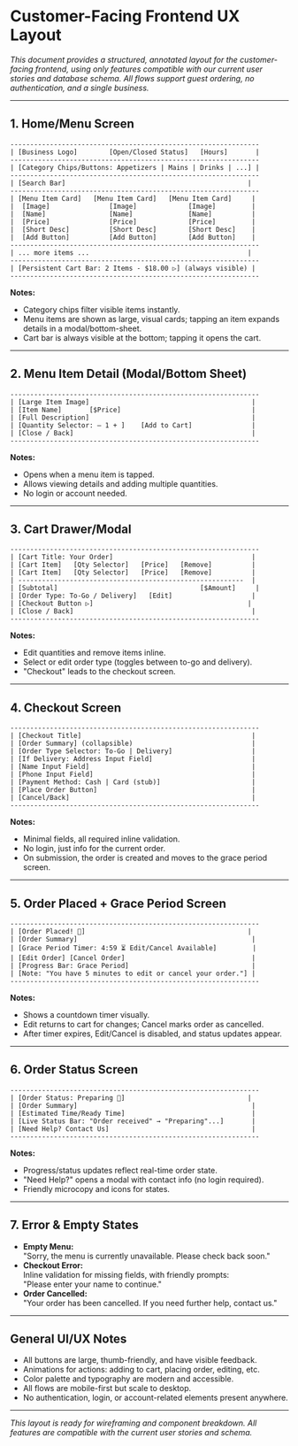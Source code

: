 # Customer-Facing Frontend UX Layout

_This document provides a structured, annotated layout for the customer-facing frontend, using only features compatible with our current user stories and database schema. All flows support guest ordering, no authentication, and a single business._

---

## 1. Home/Menu Screen

```
---------------------------------------------------------------
| [Business Logo]        [Open/Closed Status]   [Hours]       |
---------------------------------------------------------------
| [Category Chips/Buttons: Appetizers | Mains | Drinks | ...] |
---------------------------------------------------------------
| [Search Bar]                                              |
---------------------------------------------------------------
| [Menu Item Card]   [Menu Item Card]   [Menu Item Card]     |
|  [Image]               [Image]             [Image]         |
|  [Name]                [Name]              [Name]          |
|  [Price]               [Price]             [Price]         |
|  [Short Desc]          [Short Desc]        [Short Desc]    |
|  [Add Button]          [Add Button]        [Add Button]    |
---------------------------------------------------------------
| ... more items ...                                        |
---------------------------------------------------------------
| [Persistent Cart Bar: 2 Items - $18.00 ▷] (always visible) |
---------------------------------------------------------------
```
**Notes:**
- Category chips filter visible items instantly.
- Menu items are shown as large, visual cards; tapping an item expands details in a modal/bottom-sheet.
- Cart bar is always visible at the bottom; tapping it opens the cart.

---

## 2. Menu Item Detail (Modal/Bottom Sheet)

```
---------------------------------------------------------------
| [Large Item Image]                                         |
| [Item Name]       [$Price]                                 |
| [Full Description]                                         |
| [Quantity Selector: – 1 + ]    [Add to Cart]               |
| [Close / Back]                                             |
---------------------------------------------------------------
```
**Notes:**
- Opens when a menu item is tapped.
- Allows viewing details and adding multiple quantities.
- No login or account needed.

---

## 3. Cart Drawer/Modal

```
---------------------------------------------------------------
| [Cart Title: Your Order]                                   |
| [Cart Item]   [Qty Selector]   [Price]   [Remove]          |
| [Cart Item]   [Qty Selector]   [Price]   [Remove]          |
| ---------------------------------------------------------  |
| [Subtotal]                                    [$Amount]     |
| [Order Type: To-Go / Delivery]   [Edit]                    |
| [Checkout Button ▷]                                       |
| [Close / Back]                                             |
---------------------------------------------------------------
```
**Notes:**
- Edit quantities and remove items inline.
- Select or edit order type (toggles between to-go and delivery).
- "Checkout" leads to the checkout screen.

---

## 4. Checkout Screen

```
---------------------------------------------------------------
| [Checkout Title]                                           |
| [Order Summary] (collapsible)                              |
| [Order Type Selector: To-Go | Delivery]                    |
| [If Delivery: Address Input Field]                         |
| [Name Input Field]                                         |
| [Phone Input Field]                                        |
| [Payment Method: Cash | Card (stub)]                       |
| [Place Order Button]                                       |
| [Cancel/Back]                                              |
---------------------------------------------------------------
```
**Notes:**
- Minimal fields, all required inline validation.
- No login, just info for the current order.
- On submission, the order is created and moves to the grace period screen.

---

## 5. Order Placed + Grace Period Screen

```
---------------------------------------------------------------
| [Order Placed! 🎉]                                         |
| [Order Summary]                                            |
| [Grace Period Timer: 4:59 ⏳ Edit/Cancel Available]         |
| [Edit Order] [Cancel Order]                                |
| [Progress Bar: Grace Period]                               |
| [Note: "You have 5 minutes to edit or cancel your order."] |
---------------------------------------------------------------
```
**Notes:**
- Shows a countdown timer visually.
- Edit returns to cart for changes; Cancel marks order as cancelled.
- After timer expires, Edit/Cancel is disabled, and status updates appear.

---

## 6. Order Status Screen

```
---------------------------------------------------------------
| [Order Status: Preparing 🥘]                               |
| [Order Summary]                                            |
| [Estimated Time/Ready Time]                                |
| [Live Status Bar: "Order received" → "Preparing"...]       |
| [Need Help? Contact Us]                                    |
---------------------------------------------------------------
```
**Notes:**
- Progress/status updates reflect real-time order state.
- "Need Help?" opens a modal with contact info (no login required).
- Friendly microcopy and icons for states.

---

## 7. Error & Empty States

- **Empty Menu:**  
  "Sorry, the menu is currently unavailable. Please check back soon."
- **Checkout Error:**  
  Inline validation for missing fields, with friendly prompts:  
  "Please enter your name to continue."
- **Order Cancelled:**  
  "Your order has been cancelled. If you need further help, contact us."

---

## General UI/UX Notes

- All buttons are large, thumb-friendly, and have visible feedback.
- Animations for actions: adding to cart, placing order, editing, etc.
- Color palette and typography are modern and accessible.
- All flows are mobile-first but scale to desktop.
- No authentication, login, or account-related elements present anywhere.

---

_This layout is ready for wireframing and component breakdown. All features are compatible with the current user stories and schema._
